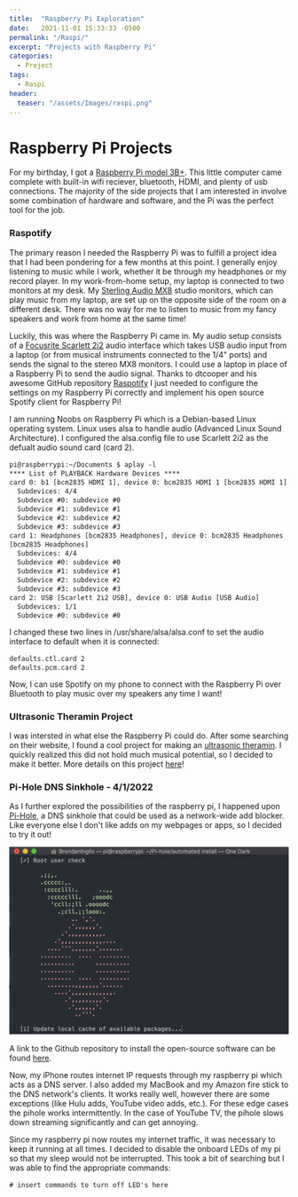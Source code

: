 ```yaml
---
title:  "Raspberry Pi Exploration"
date:   2021-11-01 15:33:33 -0500
permalink: "/Raspi/"
excerpt: "Projects with Raspberry Pi"
categories:
  - Project
tags:
  - Raspi
header:
  teaser: "/assets/Images/raspi.png"
---
```


# Raspberry Pi Projects
For my birthday, I got a [Raspberry Pi model 3B+](https://www.raspberrypi.com/products/raspberry-pi-3-model-b-plus/). This little computer came complete with built-in wifi reciever, bluetooth, HDMI, and plenty of usb connections. The majority of the side projects that I am interested in involve some combination of hardware and software, and the Pi was the perfect tool for the job. 

### Raspotify
The primary reason I needed the Raspberry Pi was to fulfill a project idea that I had been pondering for a few months at this point. I generally enjoy listening to music while I work, whether it be through my headphones or my record player. In my work-from-home setup, my laptop is connected to two monitors at my desk. My [Sterling Audio MX8](https://sterlingaudio.net/sterling-mx8-studio-monitors/) studio monitors, which can play music from my laptop, are set up on the opposite side of the room on a different desk. There was no way for me to listen to music from my fancy speakers and work from home at the same time! 

Luckily, this was where the Raspberry Pi came in. My audio setup consists of a [Focusrite Scarlett 2i2](https://focusrite.com/en/usb-audio-interface/scarlett/scarlett-2i2) audio interface which takes USB audio input from a laptop (or from musical instruments connected to the 1/4" ports) and sends the signal to the stereo MX8 monitors. I could use a laptop in place of a Raspberry Pi to send the audio signal. Thanks to dtcooper and his awesome GitHub repository [Raspotify](https://github.com/dtcooper/raspotify) I just needed to configure the settings on my Raspberry Pi correctly and implement his open source Spotify client for Raspberry Pi! 

I am running Noobs on Raspberry Pi which is a Debian-based Linux operating system. Linux uses alsa to handle audio (Advanced Linux Sound Architecture). I configured the alsa.config file to use Scarlett 2i2 as the defualt audio sound card (card 2).

```
pi@raspberrypi:~/Documents $ aplay -l
**** List of PLAYBACK Hardware Devices ****
card 0: b1 [bcm2835 HDMI 1], device 0: bcm2835 HDMI 1 [bcm2835 HDMI 1]
  Subdevices: 4/4
  Subdevice #0: subdevice #0
  Subdevice #1: subdevice #1
  Subdevice #2: subdevice #2
  Subdevice #3: subdevice #3
card 1: Headphones [bcm2835 Headphones], device 0: bcm2835 Headphones [bcm2835 Headphones]
  Subdevices: 4/4
  Subdevice #0: subdevice #0
  Subdevice #1: subdevice #1
  Subdevice #2: subdevice #2
  Subdevice #3: subdevice #3
card 2: USB [Scarlett 2i2 USB], device 0: USB Audio [USB Audio]
  Subdevices: 1/1
  Subdevice #0: subdevice #0
  ```
  
I changed these two lines in /usr/share/alsa/alsa.conf to set the audio interface to default when it is connected: 

  ```
defaults.ctl.card 2
defaults.pcm.card 2
```

Now, I can use Spotify on my phone to connect with the Raspberry Pi over Bluetooth to play music over my speakers any time I want!


### Ultrasonic Theramin Project
I was intersted in what else the Raspberry Pi could do. After some searching on their website, I found a cool project for making an [ultrasonic theramin](https://projects.raspberrypi.org/en/projects/ultrasonic-theremin/7). I quickly realized this did not hold much musical potential, so I decided to make it better. More details on this project [here](https://bji219.github.io/UltrasonicSynth/)!

### Pi-Hole DNS Sinkhole - 4/1/2022
As I further explored the possibilities of the raspberry pi, I happened upon [Pi-Hole](https://pi-hole.net/), a DNS sinkhole that could be used as a network-wide add blocker. Like everyone else I don't like adds on my webpages or apps, so I decided to try it out!

![](/assets/Images/Raspi/pihole_install.png)

A link to the Github repository to install the open-source software can be found [here](https://github.com/pi-hole/pi-hole/#one-step-automated-install). 

Now, my iPhone routes internet IP requests through my raspberry pi which acts as a DNS server. I also added my MacBook and my Amazon fire stick to the DNS network's clients. It works really well, however there are some exceptions (like Hulu adds, YouTube video adds, etc.). For these edge cases the pihole works intermittently. In the case of YouTube TV, the pihole slows down streaming significantly and can get annoying. 

Since my raspberry pi now routes my internet traffic, it was necessary to keep it running at all times. I decided to disable the onboard LEDs of my pi so that my sleep would not be interrupted. This took a bit of searching but I was able to find the appropriate commands: 

```
# insert commands to turn off LED's here
```

